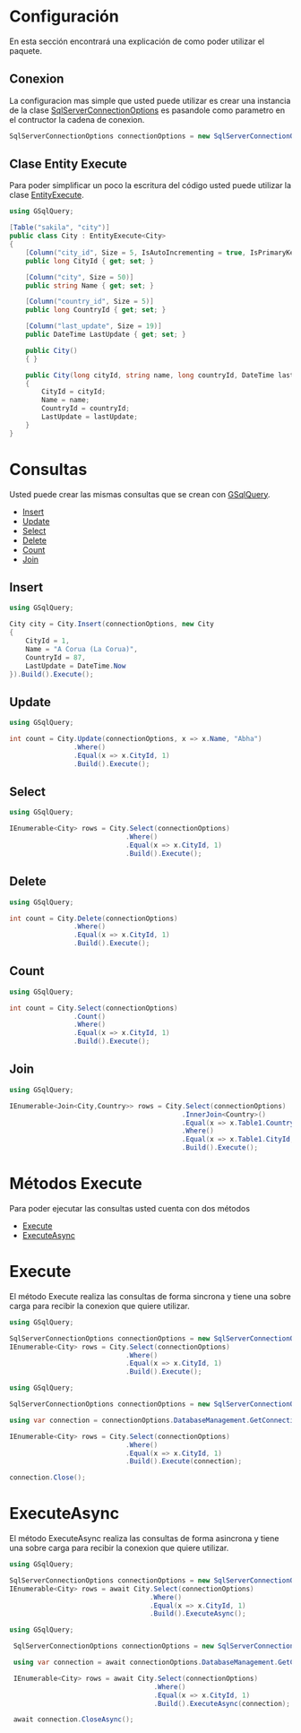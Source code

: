 # Configuración

En esta sección encontrará una explicación de como poder utilizar el paquete.

## Conexion

La configuracion mas simple que usted puede utilizar es crear una instancia de la clase [SqlServerConnectionOptions](SqlServerConnectionOptions.md) es pasandole como parametro en el contructor la cadena de conexion.

```csharp
SqlServerConnectionOptions connectionOptions = new SqlServerConnectionOptions("<connectionString>");
```

## Clase Entity Execute

Para poder simplificar un poco la escritura del código usted puede utilizar la clase [EntityExecute](EntityExecute.md).

```csharp
using GSqlQuery;

[Table("sakila", "city")]
public class City : EntityExecute<City>
{
    [Column("city_id", Size = 5, IsAutoIncrementing = true, IsPrimaryKey = true)]
    public long CityId { get; set; }

    [Column("city", Size = 50)]
    public string Name { get; set; }

    [Column("country_id", Size = 5)]
    public long CountryId { get; set; }

    [Column("last_update", Size = 19)]
    public DateTime LastUpdate { get; set; }

    public City()
    { }

    public City(long cityId, string name, long countryId, DateTime lastUpdate)
    {
        CityId = cityId;
        Name = name;
        CountryId = countryId;
        LastUpdate = lastUpdate;
    }
}
```

# Consultas

Usted puede crear las mismas consultas que se crean con [GSqlQuery](https://github.com/guillermo-galvan/GSqlQuery).

- [Insert](#insert)
- [Update](#update)
- [Select](#select)
- [Delete](#delete)
- [Count](#count)
- [Join](#join)

## Insert

```csharp
using GSqlQuery;

City city = City.Insert(connectionOptions, new City
{
    CityId = 1,
    Name = "A Corua (La Corua)",
    CountryId = 87,
    LastUpdate = DateTime.Now
}).Build().Execute();

```

## Update

```csharp
using GSqlQuery;

int count = City.Update(connectionOptions, x => x.Name, "Abha")
                .Where()
                .Equal(x => x.CityId, 1)
                .Build().Execute();
```

## Select

```csharp
using GSqlQuery;

IEnumerable<City> rows = City.Select(connectionOptions)
                             .Where()
                             .Equal(x => x.CityId, 1)
                             .Build().Execute();
```

## Delete

```csharp
using GSqlQuery;

int count = City.Delete(connectionOptions)
                .Where()
                .Equal(x => x.CityId, 1)
                .Build().Execute();
```

## Count

```csharp
using GSqlQuery;

int count = City.Select(connectionOptions)
                .Count()
                .Where()
                .Equal(x => x.CityId, 1)
                .Build().Execute();
```

## Join

```csharp
using GSqlQuery;

IEnumerable<Join<City,Country>> rows = City.Select(connectionOptions)
                                           .InnerJoin<Country>()
                                           .Equal(x => x.Table1.CountryId, x => x.Table2.CountryId)
                                           .Where()
                                           .Equal(x => x.Table1.CityId, 1)
                                           .Build().Execute();
```

# Métodos Execute

Para poder ejecutar las consultas usted cuenta con dos métodos

- [Execute](#execute)
- [ExecuteAsync](#executeAsync)

# Execute

El método Execute realiza las consultas de forma sincrona y tiene una sobre carga para recibir la conexion que quiere utilizar.

```csharp
using GSqlQuery;

SqlServerConnectionOptions connectionOptions = new SqlServerConnectionOptions("<connectionString>");
IEnumerable<City> rows = City.Select(connectionOptions)
                             .Where()
                             .Equal(x => x.CityId, 1)
                             .Build().Execute();
```

```csharp
using GSqlQuery;

SqlServerConnectionOptions connectionOptions = new SqlServerConnectionOptions("<connectionString>");

using var connection = connectionOptions.DatabaseManagement.GetConnection();

IEnumerable<City> rows = City.Select(connectionOptions)
                             .Where()
                             .Equal(x => x.CityId, 1)
                             .Build().Execute(connection);

connection.Close();
```

# ExecuteAsync

El método ExecuteAsync realiza las consultas de forma asincrona y tiene una sobre carga para recibir la conexion que quiere utilizar.

```csharp
using GSqlQuery;

SqlServerConnectionOptions connectionOptions = new SqlServerConnectionOptions("<connectionString>");
IEnumerable<City> rows = await City.Select(connectionOptions)
                                   .Where()
                                   .Equal(x => x.CityId, 1)
                                   .Build().ExecuteAsync();
```

```csharp
using GSqlQuery;

 SqlServerConnectionOptions connectionOptions = new SqlServerConnectionOptions("<connectionString>");

 using var connection = await connectionOptions.DatabaseManagement.GetConnectionAsync();

 IEnumerable<City> rows = await City.Select(connectionOptions)
                                    .Where()
                                    .Equal(x => x.CityId, 1)
                                    .Build().ExecuteAsync(connection);

 await connection.CloseAsync();
```
